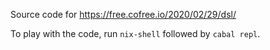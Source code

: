 Source code for https://free.cofree.io/2020/02/29/dsl/

To play with the code, run `nix-shell` followed by `cabal repl`.
